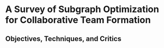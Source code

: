 # A Survey of Subgraph Optimization for Collaborative Team Formation
## Objectives, Techniques, and Critics
